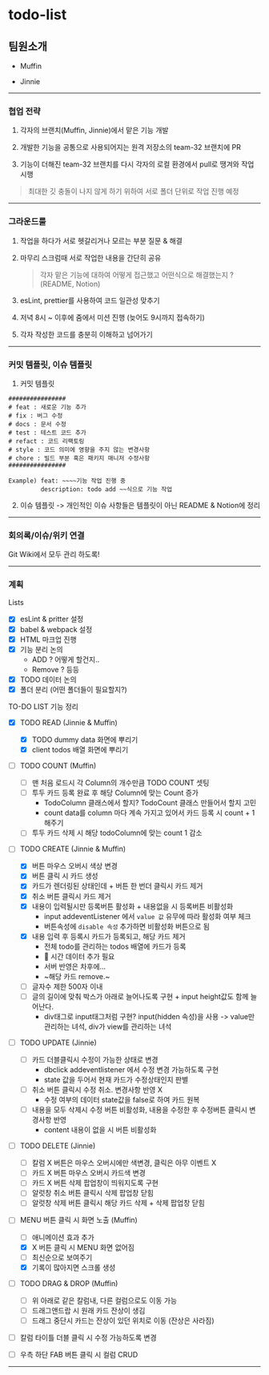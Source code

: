 # todo-list

## 팀원소개

- Muffin

- Jinnie

---

### 협업 전략

1. 각자의 브랜치(Muffin, Jinnie)에서 맡은 기능 개발

2. 개발한 기능을 공통으로 사용되어지는 원격 저장소의 team-32 브랜치에 PR

3. 기능이 더해진 team-32 브랜치를 다시 각자의 로컬 환경에서 pull로 땡겨와 작업 시행

> 최대한 깃 충돌이 나지 않게 하기 위하여 서로 폴더 단위로 작업 진행 예정

---

### 그라운드룰

1. 작업을 하다가 서로 헷갈리거나 모르는 부분 질문 & 해결

2. 마무리 스크럼때 서로 작업한 내용을 간단히 공유

   > 각자 맡은 기능에 대하여 어떻게 접근했고 어떤식으로 해결했는지 ? (README, Notion)

3. esLint, prettier를 사용하여 코드 일관성 맞추기

4. 저녁 8시 ~ 이후에 줌에서 미션 진행 (늦어도 9시까지 접속하기)

5. 각자 작성한 코드를 충분히 이해하고 넘어가기

---

### 커밋 템플릿, 이슈 템플릿

1. 커밋 템플릿

```
################
# feat : 새로운 기능 추가
# fix : 버그 수정
# docs : 문서 수정
# test : 테스트 코드 추가
# refact : 코드 리팩토링
# style : 코드 의미에 영향을 주지 않는 변경사항
# chore : 빌드 부분 혹은 패키지 매니저 수정사항
################

Example) feat: ~~~~기능 작업 진행 중
         description: todo add ~~식으로 기능 작업
```

2. 이슈 템플릿 -> 개인적인 이슈 사항들은 템플릿이 아닌 README & Notion에 정리

---

### 회의록/이슈/위키 연결

Git Wiki에서 모두 관리 하도록!

---

### 계획

Lists

- [x] esLint & pritter 설정
- [x] babel & webpack 설정
- [x] HTML 마크업 진행
- [x] 기능 분리 논의
  - ADD ? 어떻게 할건지..
  - Remove ? 등등
- [x] TODO 데이터 논의
- [x] 폴더 분리 (어떤 폴더들이 필요할지?)

TO-DO LIST 기능 정리

- [x] TODO READ (Jinnie & Muffin)

  - [x] TODO dummy data 화면에 뿌리기
  - [x] client todos 배열 화면에 뿌리기

- [ ] TODO COUNT (Muffin)

  - [ ] 맨 처음 로드시 각 Column의 개수만큼 TODO COUNT 셋팅
  - [ ] 투두 카드 등록 완료 후 해당 Column에 맞는 Count 증가
    - TodoColumn 클래스에서 할지? TodoCount 클래스 만들어서 할지 고민
    - count data를 column 마다 계속 가지고 있어서 카드 등록 시 count + 1 해주기
  - [ ] 투두 카드 삭제 시 해당 todoColumn에 맞는 count 1 감소

- [ ] TODO CREATE (Jinnie & Muffin)

  - [x] 버튼 마우스 오버시 색상 변경
  - [x] 버튼 클릭 시 카드 생성
  - [x] 카드가 렌더링된 상태인데 + 버튼 한 번더 클릭시 카드 제거
  - [x] 취소 버튼 클릭시 카드 제거
  - [x] 내용이 입력될시만 등록버튼 활성화 + 내용없을 시 등록버튼 비활성화
    - input addeventListener 에서 `value 값` 유무에 따라 활성화 여부 체크
    - 버튼속성에 `disable 속성` 추가하면 비활성화 버튼으로 됨
  - [x] 내용 입력 후 등록시 카드가 등록되고, 해당 카드 제거
    - 전체 todo를 관리하는 todos 배열에 카드가 등록
    - 🤔 시간 데이터 추가 필요
    - 서버 반영은 차후에...
    - ~해당 카드 remove.~
  - [ ] 글자수 제한 500자 이내
  - [ ] 글의 길이에 맞춰 박스가 아래로 늘어나도록 구현 + input height값도 함께 늘어난다.
    - div태그로 input태그처럼 구현? input(hidden 속성)을 사용 -> value만 관리하는 녀석, div가 view를 관리하는 녀석

- [ ] TODO UPDATE (Jinnie)

  - [ ] 카드 더블클릭시 수정이 가능한 상태로 변경
    - dbclick addeventlistener 에서 수정 변경 가능하도록 구현
    - state 값을 두어서 현재 카드가 수정상태인지 판별
  - [ ] 취소 버튼 클릭시 수정 취소. 변경사항 반영 X
    - 수정 여부의 데이터 state값을 false로 하여 카드 원복
  - [ ] 내용을 모두 삭제시 수정 버튼 비활성화, 내용을 수정한 후 수정버튼 클릭시 변경사항 반영
    - content 내용이 없을 시 버튼 비활성화

- [ ] TODO DELETE (Jinnie)

  - [ ] 칼럼 X 버튼은 마우스 오버시에만 색변경, 클릭은 아무 이벤트 X
  - [ ] 카드 X 버튼 마우스 오버시 카드색 변경
  - [ ] 카드 X 버튼 삭제 팝업창이 띄워지도록 구현
  - [ ] 알럿창 취소 버튼 클릭시 삭제 팝업창 닫힘
  - [ ] 알럿창 삭제 버튼 클릭시 해당 카드 삭제 + 삭제 팝업창 닫힘

- [ ] MENU 버튼 클릭 시 화면 노출 (Muffin)

  - [ ] 애니메이션 효과 추가
  - [x] X 버튼 클릭 시 MENU 화면 없어짐
  - [ ] 최신순으로 보여주기
  - [x] 기록이 많아지면 스크롤 생성

- [ ] TODO DRAG & DROP (Muffin)

  - [ ] 위 아래로 같은 칼럼내, 다른 컬럼으로도 이동 가능
  - [ ] 드래그앤드랍 시 원래 카드 잔상이 생김
  - [ ] 드래그 중단시 카드는 잔상이 있던 위치로 이동 (잔상은 사라짐)

- [ ] 칼럼 타이틀 더블 클릭 시 수정 가능하도록 변경
- [ ] 우측 하단 FAB 버튼 클릭 시 컬럼 CRUD

---
